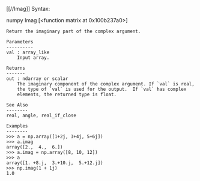 [[//Imag]]
Syntax:

  numpy Imag [<function matrix at 0x100b237a0>]


    Return the imaginary part of the complex argument.

    Parameters
    ----------
    val : array_like
        Input array.

    Returns
    -------
    out : ndarray or scalar
        The imaginary component of the complex argument. If `val` is real,
        the type of `val` is used for the output.  If `val` has complex
        elements, the returned type is float.

    See Also
    --------
    real, angle, real_if_close

    Examples
    --------
    >>> a = np.array([1+2j, 3+4j, 5+6j])
    >>> a.imag
    array([2.,  4.,  6.])
    >>> a.imag = np.array([8, 10, 12])
    >>> a
    array([1. +8.j,  3.+10.j,  5.+12.j])
    >>> np.imag(1 + 1j)
    1.0

    